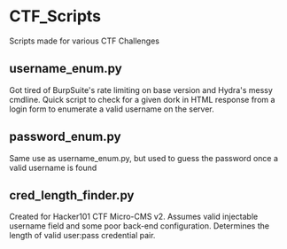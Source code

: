# CTF_Scripts
Scripts made for various CTF Challenges

## username_enum.py
Got tired of BurpSuite's rate limiting on base version and Hydra's messy cmdline. Quick script to check for a given dork in HTML response from a login form to enumerate a valid username on the server.

## password_enum.py
Same use as username_enum.py, but used to guess the password once a valid username is found

## cred_length_finder.py
Created for Hacker101 CTF Micro-CMS v2. Assumes valid injectable username field and some poor back-end configuration. Determines the length of valid user:pass credential pair.

